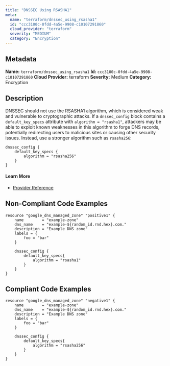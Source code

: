 ```yaml
---
title: "DNSSEC Using RSASHA1"
meta:
  name: "terraform/dnssec_using_rsasha1"
  id: "ccc3100c-0fdd-4a5e-9908-c10107291860"
  cloud_provider: "terraform"
  severity: "MEDIUM"
  category: "Encryption"
---
```

## Metadata
**Name:** `terraform/dnssec_using_rsasha1`
**Id:** `ccc3100c-0fdd-4a5e-9908-c10107291860`
**Cloud Provider:** terraform
**Severity:** Medium
**Category:** Encryption
## Description
DNSSEC should not use the RSASHA1 algorithm, which is considered weak and vulnerable to cryptographic attacks. If a `dnssec_config` block contains a `default_key_specs` attribute with `algorithm = "rsasha1"`, attackers may be able to exploit known weaknesses in this algorithm to forge DNS records, potentially redirecting users to malicious sites or causing other security issues. Instead, use a stronger algorithm such as `rsasha256`:

```
dnssec_config {
    default_key_specs {
        algorithm = "rsasha256"
    }
}
```

#### Learn More

 - [Provider Reference](https://registry.terraform.io/providers/hashicorp/google/latest/docs/resources/dns_managed_zone#algorithm)

## Non-Compliant Code Examples
```gcp
resource "google_dns_managed_zone" "positive1" {
    name        = "example-zone"
    dns_name    = "example-${random_id.rnd.hex}.com."
    description = "Example DNS zone"
    labels = {
        foo = "bar"
    }

    dnssec_config {
        default_key_specs{
            algorithm = "rsasha1"
        }
    }
}

```

## Compliant Code Examples
```gcp
resource "google_dns_managed_zone" "negative1" {
    name        = "example-zone"
    dns_name    = "example-${random_id.rnd.hex}.com."
    description = "Example DNS zone"
    labels = {
        foo = "bar"
    }

    dnssec_config {
        default_key_specs{
            algorithm = "rsasha256"
        }
    }
}


```